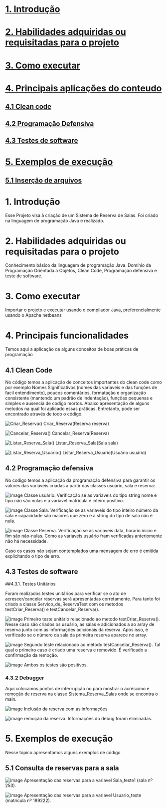 
# [1. Introdução](https://github.com/ThaynanPaulo/Sistema_Reserva_Salas/blob/main/README.md#1-introdu%C3%A7%C3%A3o-1)
# [2. Habilidades adquiridas ou requisitadas para o projeto](https://github.com/ThaynanPaulo/Sistema_Reserva_Salas/blob/main/README.md#2-habilidades-adquiridas-ou-requisitadas-para-o-projeto-1)
# [3. Como executar](https://github.com/ThaynanPaulo/Sistema_Reserva_Salas/blob/main/README.md#3-como-executar-1)
# [4. Principais aplicações do conteudo](https://github.com/ThaynanPaulo/Sistema_Reserva_Salas/blob/main/README.md#4-principais-funcionalidades)
## [4.1 Clean code](https://github.com/ThaynanPaulo/Sistema_Reserva_Salas/blob/main/README.md#41-clean-code-1)
## [4.2 Programação Defensiva](https://github.com/ThaynanPaulo/Sistema_Reserva_Salas/blob/main/README.md#42-programa%C3%A7%C3%A3o-defensiva-1)
## [4.3 Testes de software](https://github.com/ThaynanPaulo/Sistema_Reserva_Salas/blob/main/README.md#43-testes-de-software-1)
# [5. Exemplos de execução](https://github.com/ThaynanPaulo/Sistema_Reserva_Salas/blob/main/README.md#5-exemplos-de-execu%C3%A7%C3%A3o-1)
## [5.1 Inserção de arquivos](https://github.com/ThaynanPaulo/Sistema_Reserva_Salas/blob/main/README.md#51-inser%C3%A7%C3%A3o-de-arquivos-1)
 

# 1. Introdução
Esse Projeto visa à criação de um Sistema de Reserva de Salas. Foi criado na linguagem de programação Java e realizado.

# 2. Habilidades adquiridas ou requisitadas para o projeto
Conhecimento básico da linguagem de programação Java. Domínio da Programação Orientada a Objetos, Clean Code, Programação defensiva e teste de software.

# 3. Como executar
Importar o projeto e executar usando o compilador Java, preferencialmente usando o Apache netbeans

# 4. Principais funcionalidades

Temos aqui a aplicação de alguns conceitos de boas práticas de programação

## 4.1 Clean Code

No código temos a aplicação de conceitos importantes do clean code como por exemplo Nomes Significativos (nomes das variaveis e das funções de facil entendimento), poucos comentários, formatação e organização consistente (mantendo um padrão de indentação), funções pequenas e simples e ausencia de codigo mortos. Abaixo apresentação de alguns metodos na qual foi aplicado essas práticas. Entretanto, pode ser encontrado através de todo o código.

![Criar_Reserva()](https://github.com/user-attachments/assets/a8c3d236-d899-4343-ac31-c9cee7ca93c9)
Criar_Reserva(Reserva reserva)


![Cancelar_Reserva()](https://github.com/user-attachments/assets/66ef2e6d-ec87-41ea-91cd-f6607180e66d)
Cancelar_Reserva(Reserva)

![Listar_Reserva_Sala()](https://github.com/user-attachments/assets/abdca9d9-27ca-452e-b46d-d98e1fbb7966)
Listar_Reserva_Sala(Sala sala)

![Listar_Reserva_Usuario()](https://github.com/user-attachments/assets/7509e322-e768-4ca6-bfb6-176fbef59867)
Listar_Reserva_Usuario(Usuário usuário)

## 4.2 Programação defensiva

No codigo temos a aplicação da programação defensiva para garantir os valores das variaveis criadas a partir das classes usuário, sala e reserva:

![image](https://github.com/user-attachments/assets/5316f795-c2a6-41cb-beac-ae1432278cd8)
Classe usuário. Verificação se as variaveis do tipo string nome e tipo não são nulas e a variavel matrícula é inteiro positivo.

![image](https://github.com/user-attachments/assets/f2e64bf2-8978-41f7-be76-679a8b99c6fd)
Classe Sala. Verificação se as variaveis do tipo inteiro número da sala e capacidade são maiores que zero e a string do tipo de sala não é nula.

![image](https://github.com/user-attachments/assets/4d245efa-bdfa-4773-af37-9e4b37d75910)
Classe Reserva. Verificação se as variaveis data, horario inicio e fim são não-nulas. Como as variaveis usuário fram verificadas anteriomente não há necessidade.

Caso os casos não sejam contemplados uma mensagem de erro é emitida explicitando o tipo de erro.

## 4.3 Testes de software 

##4.3.1. Testes Unitários

Foram realizados testes unitários para verificar se o ato de acrescer/cancelar reservas será apresentadas corretamente. Para tanto foi criado a classe Servico_de_ReservaTest com os metodos testCriar_Reserva() e testCancelar_Reserva().
 

![image](https://github.com/user-attachments/assets/2d2113d8-e73c-43aa-b340-146fd56c61c5)
Primeiro teste unitário relacionado ao metodo testCriar_Reserva(). Nesse caso são criados os usuário, as salas e adicionados a ao array de reserva junto com as informações adicionais da reserva.
Após isso, é verificado se o número da sala da primeira reserva aparece no array.

![image](https://github.com/user-attachments/assets/e94aa72b-6344-4697-b9da-31f1a9a5ab59)
Segundo teste relacionado ao método testCancelar_Reserva(). Tal qual o primeiro caso é criado uma reserva e removido. É verificado a confirmação da remoção.

![image](https://github.com/user-attachments/assets/798d7aaa-68b3-46a9-8730-1ddf2d658797)
Ambos os testes são positivos.

### 4.3.2 Debugger
Aqui colocamos pontos de interrupção no para mostrar o acréscimo e remoção de reserva na classe Sistema_Reserva_Salas onde se encontra o main.

![image](https://github.com/user-attachments/assets/0abdc500-75ec-4599-af93-f428ff98c05a)
Inclusão da reserva com as informações

![image](https://github.com/user-attachments/assets/451f027d-b225-46e2-bb52-31865fc9fe56)
remoção da reserva. Informações do debug foram eliminadas.

# 5. Exemplos de execução

Nesse tópico apresentamos alguns exemplos de código

## 5.1 Consulta de reservas para a sala 

![image](https://github.com/user-attachments/assets/6c2edfac-62b7-49ff-9d7e-9d11fbfe4b60)
Apresentação das reservas para a variavel Sala_teste1 (sala nº 253).

![image](https://github.com/user-attachments/assets/dead228d-9b01-469b-b1ab-41650daf7411)
Apresentação das reservas para a variavel Usuario_teste (matrícula nº 189222).
